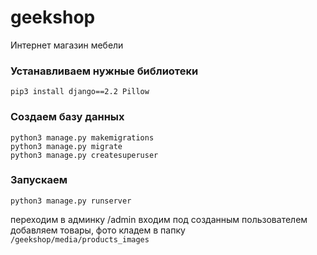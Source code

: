# geekshop

Интернет магазин мебели 

### Устанавливаем нужные библиотеки
```
pip3 install django==2.2 Pillow
```

### Создаем базу данных
```
python3 manage.py makemigrations
python3 manage.py migrate
python3 manage.py createsuperuser
```
### Запускаем
```
python3 manage.py runserver
```

переходим в админку
/admin 
входим под созданным пользователем добавляем товары, фото кладем в папку `/geekshop/media/products_images`

